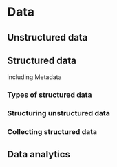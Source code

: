 # Data

## Unstructured data

## Structured data

including Metadata

### Types of structured data

### Structuring unstructured data

### Collecting structured data

## Data analytics
